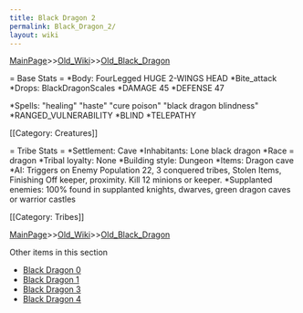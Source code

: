 ```yaml
---
title: Black Dragon 2
permalink: Black_Dragon_2/
layout: wiki
---
```


[MainPage](/keeperrl_wiki/ "wikilink")>>[Old_Wiki](/keeperrl_wiki/Old_Wiki "wikilink")>>[Old_Black_Dragon](/keeperrl_wiki/Old_Black_Dragon "wikilink")

= Base Stats =
*Body: FourLegged HUGE 2-WINGS HEAD
*Bite_attack
*Drops: BlackDragonScales 
*DAMAGE 45
*DEFENSE 47 

*Spells:  &quot;healing&quot; &quot;haste&quot; &quot;cure poison&quot; &quot;black dragon blindness&quot;
*RANGED_VULNERABILITY
*BLIND
*TELEPATHY

[[Category: Creatures]]

= Tribe Stats =
*Settlement: Cave
*Inhabitants: Lone black dragon
*Race = dragon
*Tribal loyalty: None
*Building style: Dungeon
*Items: Dragon cave
*AI: Triggers on Enemy Population 22, 3 conquered tribes, Stolen Items, Finishing Off keeper, proximity. Kill 12 minions or keeper. 
*Supplanted enemies: 100% found in supplanted knights, dwarves, green dragon caves or warrior castles

[[Category: Tribes]]

[MainPage](/keeperrl_wiki/ "wikilink")>>[Old_Wiki](/keeperrl_wiki/Old_Wiki "wikilink")>>[Old_Black_Dragon](/keeperrl_wiki/Old_Black_Dragon "wikilink")

Other items in this section
-    [Black Dragon 0](/keeperrl_wiki/Black_Dragon_0 "wikilink")
-    [Black Dragon 1](/keeperrl_wiki/Black_Dragon_1 "wikilink")
-    [Black Dragon 3](/keeperrl_wiki/Black_Dragon_3 "wikilink")
-    [Black Dragon 4](/keeperrl_wiki/Black_Dragon_4 "wikilink")
